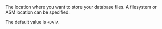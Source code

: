 The location where you want to store your database files. A filesystem or ASM location can be specified.

The default value is `+DATA`